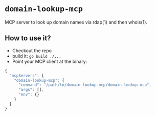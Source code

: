 # `domain-lookup-mcp`

MCP server to look up domain names via rdap(1) and then whois(1).

## How to use it?

- Checkout the repo
- build it: `go build ./...`
- Point your MCP client at the binary:

```javascript
{
  "mcpServers": {
    "domain-lookup-mcp": {
      "command": "/path/to/domain-lookup-mcp/domain-lookup-mcp",
      "args": [],
      "env": {}
    }
  }
}
```
